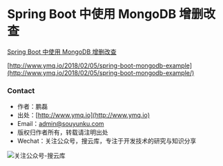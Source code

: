 # Spring Boot 中使用 MongoDB 增删改查

[Spring Boot 中使用 MongoDB 增删改查](http://www.ymq.io/2018/02/05/spring-boot-mongodb-example/)

[http://www.ymq.io/2018/02/05/spring-boot-mongodb-example](http://www.ymq.io/2018/02/05/spring-boot-mongodb-example/)

### Contact

 - 作者：鹏磊  
 - 出处：[http://www.ymq.io](http://www.ymq.io)  
 - Email：[admin@souyunku.com](admin@souyunku.com)  
 - 版权归作者所有，转载请注明出处
 - Wechat：关注公众号，搜云库，专注于开发技术的研究与知识分享
 
![关注公众号-搜云库](http://www.ymq.io/images/souyunku.png "搜云库")
